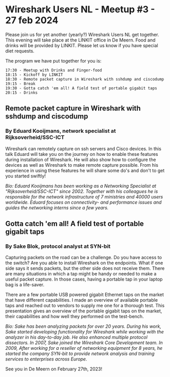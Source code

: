 # Wireshark Users NL - Meetup #3 - 27 feb 2024

Please join us for yet another (yearly?) Wireshark Users NL get together. This evening will take place at the LINKIT office in De Meern. Food and drinks will be provided by LINKIT. Please let us know if you have special diet requests.

The program we have put together for you is:

    17:30 - Meetup with Drinks and Finger-food
    18:15 - Kickoff by LINKIT
    18:30 - Remote packet capture in Wireshark with sshdump and ciscodump
    19:15 - Break
    19:30 - Gotta catch 'em all! A field test of portable gigabit taps
    20:15 - Drinks

## Remote packet capture in Wireshark with sshdump and ciscodump
### By Eduard Kooijmans, network specialist at Rijksoverheid/SSC-ICT

Wireshark can remotely capture on ssh servers and Cisco devices. In this talk Eduard will take you on the journey on how to enable these features during installation of Wireshark. He will also show how to configure the devices as well as Wireshark to make remote capture possible. From his experience in using these features he will share some do's and don't to get you started swiftly!

*Bio: Eduard Kooijmans has been working as a Networking Specialist at "Rijksoverheid/SSC-ICT" since 2002. Together with his colleagues he is responsible for the network infrastructure of 7 ministries and 40000 users worldwide. Eduard focuses on connectivity- and performance issues and guides the networking interns since a few years.*

## Gotta catch 'em all!  A field test of portable gigabit taps
### By Sake Blok, protocol analyst at SYN-bit

Capturing packets on the road can be a challenge. Do you have access to the switch? Are you able to install Wireshark on the endpoints. What if one side says it sends packets, but the other side does not receive them. There are many situations in which a tap might be handy or needed to make a useful packet capture. In those cases, having a portable tap in your laptop bag is a life-saver.

There are a few portable USB powered gigabit Ethernet taps on the market that have different capabilities. I made an overview of available portable taps and reached out to vendors to supply me one for a thorough test. This presentation gives an overview of the portable gigabit taps on the market, their capabilities and how well they performed on the test-bench.

*Bio: Sake has been analyzing packets for over 20 years. During his work, Sake started developing functionality for Wireshark while working with the analyzer in his day-to-day job. He also enhanced multiple protocol dissectors. In 2007, Sake joined the Wireshark Core Development team. In 2009, After working for a reseller of networking equipment for 8 years, he started the company SYN-bit to provide network analysis and training services to enterprises across Europe.*

See you in De Meern on February 27th, 2023!
